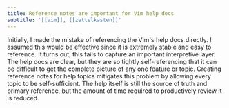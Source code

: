 ```yaml
---
title: Reference notes are important for Vim help docs
subtitle: '[[vim]], [[zettelkasten]]'
---
```


Initially, I made the mistake of referencing the Vim's help docs
directly. I assumed this would be effective since it is extremely stable
and easy to reference. It turns out, this fails to capture an important
interpretive layer. The help docs are clear, but they are so tightly
self-referencing that it can be difficult to get the complete picture of
any one feature or topic. Creating reference notes for help topics
mitigates this problem by allowing every topic to be self-sufficient.
The help itself is still the source of truth and primary reference, but
the amount of time required to productively review it is reduced.
